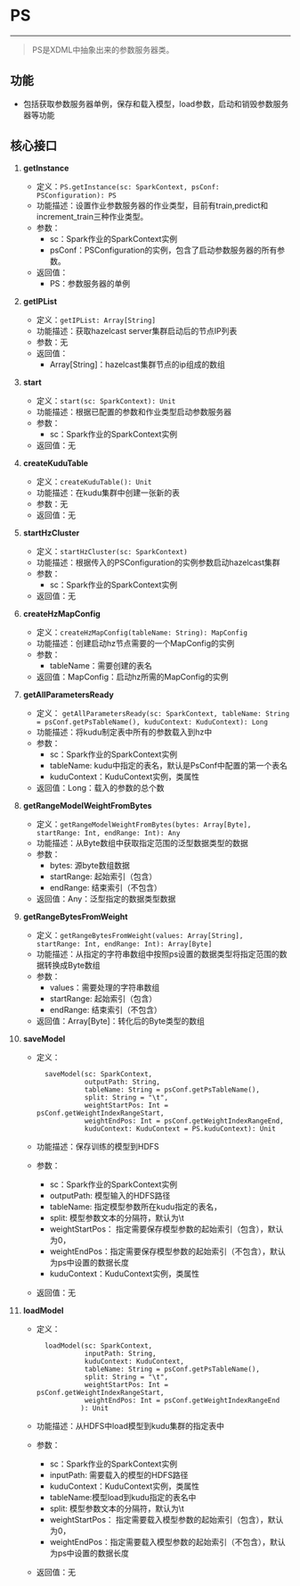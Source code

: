 # PS

---


> PS是XDML中抽象出来的参数服务器类。

## 功能

* 包括获取参数服务器单例，保存和载入模型，load参数，启动和销毁参数服务器等功能


## 核心接口

1. **getInstance**
	- 定义：```PS.getInstance(sc: SparkContext, psConf: PSConfiguration): PS ```
	- 功能描述：设置作业参数服务器的作业类型，目前有train,predict和increment_train三种作业类型。
	- 参数：
		- sc：Spark作业的SparkContext实例
		- psConf：PSConfiguration的实例，包含了启动参数服务器的所有参数。
	- 返回值：
		- PS：参数服务器的单例

2. **getIPList**
	- 定义：```getIPList: Array[String] ```
	- 功能描述：获取hazelcast server集群启动后的节点IP列表
	- 参数：无
	- 返回值：
		- Array[String]：hazelcast集群节点的ip组成的数组

3. **start**
	- 定义：```start(sc: SparkContext): Unit ```
	- 功能描述：根据已配置的参数和作业类型启动参数服务器
	- 参数：
		- sc：Spark作业的SparkContext实例
	- 返回值：无

4. **createKuduTable**
	- 定义：```createKuduTable(): Unit ```
	- 功能描述：在kudu集群中创建一张新的表
	- 参数：无
	- 返回值：无

5. **startHzCluster**
	- 定义：```startHzCluster(sc: SparkContext) ```
	- 功能描述：根据传入的PSConfiguration的实例参数启动hazelcast集群
	- 参数：
		- sc：Spark作业的SparkContext实例
	- 返回值：无

6. **createHzMapConfig**
	- 定义：```createHzMapConfig(tableName: String): MapConfig ```
	- 功能描述：创建启动hz节点需要的一个MapConfig的实例
	- 参数：
		- tableName：需要创建的表名
	- 返回值：MapConfig：启动hz所需的MapConfig的实例

7. **getAllParametersReady**
	- 定义：
	```getAllParametersReady(sc: SparkContext, tableName: String = psConf.getPsTableName(), kuduContext: KuduContext): Long ```
	- 功能描述：将kudu制定表中所有的参数载入到hz中
	- 参数：
		- sc：Spark作业的SparkContext实例
		- tableName: kudu中指定的表名，默认是PsConf中配置的第一个表名
		- kuduContext：KuduContext实例，类属性
	- 返回值：Long：载入的参数的总个数

8. **getRangeModelWeightFromBytes**
	- 定义：```getRangeModelWeightFromBytes(bytes: Array[Byte], startRange: Int, endRange: Int): Any ```
	- 功能描述：从Byte数组中获取指定范围的泛型数据类型的数据
	- 参数：
		- bytes: 源byte数组数据
		- startRange: 起始索引（包含）
		- endRange: 结束索引（不包含）
	- 返回值：Any：泛型指定的数据类型数据

9. **getRangeBytesFromWeight**
	- 定义：```getRangeBytesFromWeight(values: Array[String], startRange: Int, endRange: Int): Array[Byte] ```
	- 功能描述：从指定的字符串数组中按照ps设置的数据类型将指定范围的数据转换成Byte数组
	- 参数：
		- values：需要处理的字符串数组
		- startRange: 起始索引（包含）
		- endRange: 结束索引（不包含）
	- 返回值：Array[Byte]：转化后的Byte类型的数组

10. **saveModel**
	- 定义：	

			saveModel(sc: SparkContext,
					  outputPath: String,
					  tableName: String = psConf.getPsTableName(),
					  split: String = "\t",
					  weightStartPos: Int = psConf.getWeightIndexRangeStart,
					  weightEndPos: Int = psConf.getWeightIndexRangeEnd,
					  kuduContext: KuduContext = PS.kuduContext): Unit 
			
	- 功能描述：保存训练的模型到HDFS
	- 参数：
		- sc：Spark作业的SparkContext实例
		- outputPath: 模型输入的HDFS路径
		- tableName: 指定模型参数所在kudu指定的表名，
		- split: 模型参数文本的分隔符，默认为\t
		- weightStartPos： 指定需要保存模型参数的起始索引（包含），默认为0，
		- weightEndPos：指定需要保存模型参数的起始索引（不包含），默认为ps中设置的数据长度
		- kuduContext：KuduContext实例，类属性
	- 返回值：无

11. **loadModel**
	- 定义：

			loadModel(sc: SparkContext,
					  inputPath: String,
					  kuduContext: KuduContext,
					  tableName: String = psConf.getPsTableName(),
					  split: String = "\t",
					  weightStartPos: Int = psConf.getWeightIndexRangeStart,
					  weightEndPos: Int = psConf.getWeightIndexRangeEnd
					 ): Unit

	- 功能描述：从HDFS中load模型到kudu集群的指定表中
	- 参数：
		- sc：Spark作业的SparkContext实例
		- inputPath: 需要载入的模型的HDFS路径
		- kuduContext：KuduContext实例，类属性
		- tableName:模型load到kudu指定的表名中
		- split: 模型参数文本的分隔符，默认为\t
		- weightStartPos： 指定需要载入模型参数的起始索引（包含），默认为0，
		- weightEndPos：指定需要载入模型参数的起始索引（不包含），默认为ps中设置的数据长度
	- 返回值：无
